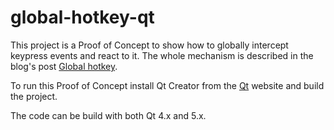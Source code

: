 # global-hotkey-qt

This project is a Proof of Concept to show how to globally intercept keypress
events and react to it. The whole mechanism is described in the blog's post
[Global hotkey](http://www.expobrain.net/2012/05/03/global-hotkey/).

To run this Proof of Concept install Qt Creator from the
[Qt](https://www.qt.io/) website and build the project.

The code can be build with both Qt 4.x and 5.x.
